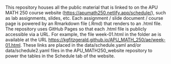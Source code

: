 This repository houses all the public material that is linked to on the APU MATH 250 course website (https://apumath250.netlify.app/schedule/), such as lab assignments, slides, etc. Each assignment / slide document / course page is powered by an Rmarkdown file (.Rmd) that renders to an .html file. The repository uses GitHub Pages so that each .html file is publicly accessible via a URL. For example, the file week-01.html in the folder ae is available at the URL https://kgfitzgerald.github.io/APU_MATH_250/ae/week-01.html. These links are placed in the data/schedule.yaml and/or data/schedule2.yaml files in the APU_MATH250_website repository to power the tables in the Schedule tab of the website.
